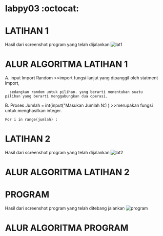 # labpy03 :octocat:


# LATIHAN 1

Hasil dari screenshot program yang telah dijalankan
![lat1](https://user-images.githubusercontent.com/56963083/68419799-846ed180-01cd-11ea-87aa-700ae87bf30c.PNG)


# ALUR ALGORITMA LATIHAN 1

A. input
   Import Random
    >>import fungsi lanjut yang dipanggil oleh statment import,
     
      sedangkan random untuk pilihan. yang berarti menentukan suatu pilihan yang berarti menggabungkan dua operasi.

B. Proses
   Jumlah = int(input("Masukan Jumlah N:) ) 
    >>merupakan fungsi untuk menghasilkan integer. 
   
    For i in range(jumlah) :

   
# LATIHAN 2

Hasil dari screenshot program yang telah dijalankan
![lat2](https://user-images.githubusercontent.com/56963083/68419990-eaf3ef80-01cd-11ea-809c-d5133cce6f14.PNG)


# ALUR ALGORITMA LATIHAN 2


# PROGRAM

Hasil dari screenshot program yang telah ditebang jalankan
![program](https://user-images.githubusercontent.com/56963083/68420200-6b1a5500-01ce-11ea-8cd4-a4a0c6c0dc94.PNG)


# ALUR ALGORITMA PROGRAM



 

